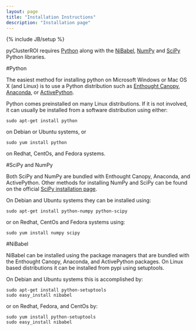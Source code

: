 ```yaml
--- 
layout: page 
title: "Installation Instructions" 
description: "Installation page" 
--- 
```

{% include JB/setup %}

pyClusterROI requires [Python](http://www.python.org/) along with the
[NiBabel](http://nipy.sourceforge.net/nibabel/), [NumPy](http://www.numpy.org/)
and [SciPy](http://www.scipy.org/) Python libraries. 

#Python 

The easiest method for installing python on Microsoft Windows or Mac OS
X (and Linux) is to use a Python distribution such as [Enthought
Canopy](https://www.enthought.com),
[Anaconda](https://store.continuum.io/cshop/anaconda/), or
[ActivePython](http://www.activestate.com/activepython).

Python comes preinstalled on many Linux distributions. If it is not involved,
it can usually be installed from a software distribution using either:

    sudo apt-get install python

on Debian or Ubuntu systems, or

    sudo yum install python

on Redhat, CentOs, and Fedora systems.

#SciPy and NumPy

Both SciPy and NumPy are bundled with Enthought Canopy, Anaconda, and
ActivePython.  Other methods for installing NumPy and SciPy can be found on the
official [SciPy installation page](http://www.scipy.org/install.html).

On Debian and Ubuntu systems they can be installed using:

    sudo apt-get install python-numpy python-scipy

or on Redhat, CentOs and Fedora systems using:

    sudo yum install numpy scipy

#NiBabel

NiBabel can be installed using the package managers that are bundled with the
Enthought Canopy, Anaconda, and ActivePython packages. On Linux based distributions
it can be installed from pypi using setuptools.

On Debian and Ubuntu systems this is accomplished by:

    sudo apt-get install python-setuptools
    sudo easy_install nibabel

or on Redhat, Fedora, and CentOs by:

    sudo yum install python-setuptools
    sudo easy_install nibabel


